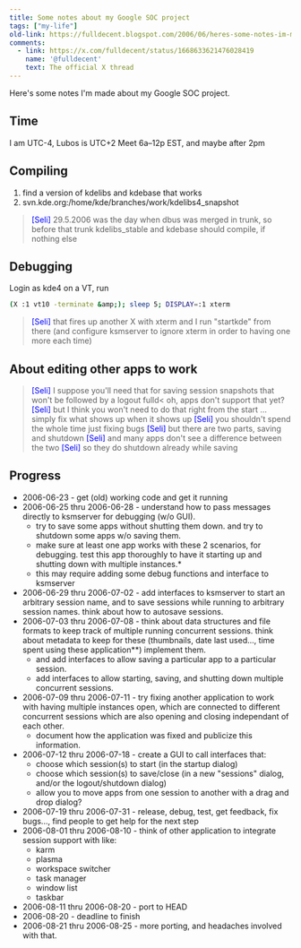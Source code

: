 ```yaml
---
title: Some notes about my Google SOC project
tags: ["my-life"]
old-link: https://fulldecent.blogspot.com/2006/06/heres-some-notes-im-made-about-my.html
comments:
  - link: https://x.com/fulldecent/status/1668633621476028419
    name: '@fulldecent'
    text: The official X thread
---
```


Here&apos;s some notes I&apos;m made about my Google SOC project.

## Time

I am UTC-4, Lubos is UTC+2
Meet 6a–12p EST, and maybe after 2pm

## Compiling

1. find a version of kdelibs and kdebase that works
2. svn.kde.org:/home/kde/branches/work/kdelibs4_snapshot

> <span style="color:blue">[Seli]</span> 29.5.2006 was the day when dbus was merged in trunk, so before that trunk kdelibs_stable and kdebase should compile, if nothing else

## Debugging

Login as kde4 on a VT, run

```sh
(X :1 vt10 -terminate &amp;); sleep 5; DISPLAY=:1 xterm
```

> <span style="color:blue">[Seli]</span> that fires up another X with xterm and I run &quot;startkde&quot; from there (and configure ksmserver to ignore xterm in order to having one more each time)

## About editing other apps to work

> <span style="color:blue">[Seli]</span> I suppose you&apos;ll need that for saving session snapshots that won&apos;t be followed by a logout fulld&lt; oh, apps don&apos;t support that yet?
> <span style="color:blue">[Seli]</span> but I think you won&apos;t need to do that right from the start ... simply fix what shows up when it shows up
> <span style="color:blue">[Seli]</span> you shouldn&apos;t spend the whole time just fixing bugs
> <span style="color:blue">[Seli]</span> but there are two parts, saving and shutdown
> <span style="color:blue">[Seli]</span> and many apps don&apos;t see a difference between the two
> <span style="color:blue">[Seli]</span> so they do shutdown already while saving

## Progress

* 2006-06-23 - get (old) working code and get it running
* 2006-06-25 thru 2006-06-28 - understand how to pass messages directly to ksmserver for debugging (w/o GUI).
  * try to save some apps without shutting them down. and try to shutdown some apps w/o saving them.
  * make sure at least one app works with these 2 scenarios, for debugging.
    test this app thoroughly to have it starting up and shutting down with multiple instances.*
  * this may require adding some debug functions and interface to ksmserver
* 2006-06-29 thru 2006-07-02 - add interfaces to ksmserver to start an arbitrary session name, and to save sessions while running to arbitrary session names.
  think about how to autosave sessions.
* 2006-07-03 thru 2006-07-08 - think about data structures and file formats to keep track of multiple running concurrent sessions. think about metadata to keep for these (thumbnails, date last used..., time spent using these application**)
  implement them.
  * and add interfaces to allow saving a particular app to a particular session.
  * add interfaces to allow starting, saving, and shutting down multiple concurrent sessions.
* 2006-07-09 thru 2006-07-11 - try fixing another application to work with having multiple instances open, which are connected to different concurrent sessions which are also opening and closing independant of each other.
  * document how the application was fixed and publicize this information.
* 2006-07-12 thru 2006-07-18 - create a GUI to call interfaces that:
  * choose which session(s) to start (in the startup dialog)
  * choose which session(s) to save/close (in a new &quot;sessions&quot; dialog, and/or the logout/shutdown dialog)
  * allow you to move apps from one session to another with a drag and drop dialog?
* 2006-07-19 thru 2006-07-31 - release, debug, test, get feedback, fix bugs..., find people to get help for the next step
* 2006-08-01 thru 2006-08-10 - think of other application to integrate session support with like:
  * karm
  * plasma
  * workspace switcher
  * task manager
  * window list
  * taskbar
* 2006-08-11 thru 2006-08-20 - port to HEAD
* 2006-08-20 - deadline to finish
* 2006-08-21 thru 2006-08-25 - more porting, and headaches involved with that.
